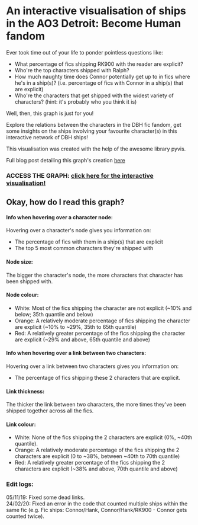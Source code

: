 # An interactive visualisation of ships in the AO3 Detroit: Become Human fandom
Ever took time out of your life to ponder pointless questions like:
- What percentage of fics shipping RK900 with the reader are explicit? <br>
- Who're the top characters shipped with Ralph? <br>
- How much naughty time does Connor potentially get up to in fics where he's in a ship(s)? (i.e. percentage of fics with Connor in a ship(s) that are explicit) <br>
- Who're the characters that get shipped with the widest variety of characters? (hint: it's probably who you think it is) <br>

Well, then, this graph is just for you!<br>

Explore the relations between the characters in the DBH fic fandom, get some insights on the ships involving your favourite character(s) in this interactive network of DBH ships!

This visualisation was created with the help of the awesome library pyvis.

Full blog post detailing this graph's creation [here](https://program-800.tumblr.com/post/188743310956/exploring-dbh-fics-part-2)

### ACCESS THE GRAPH: [click here for the interactive visualisation!](ao3_dbhships.html)

## Okay, how do I read this graph?
#### Info when hovering over a character node:
Hovering over a character's node gives you information on:
- The percentage of fics with them in a ship(s) that are explicit
- The top 5 most common characters they're shipped with

#### Node size: 
The bigger the character's node, the more characters that character has been shipped with.

#### Node colour:
- White: Most of the fics shipping the character are not explicit (~10% and below; 35th quantile and below)
- Orange: A relatively moderate percentage of fics shipping the character are explicit (~10% to ~29%, 35th to 65th quantile)
- Red: A relatively greater percentage of the fics shipping the character are explicit (~29% and above, 65th quantile and above)

#### Info when hovering over a link between two characters:
Hovering over a link between two characters gives you information on:
- The percentage of fics shipping these 2 characters that are explicit.

#### Link thickness:
The thicker the link between two characters, the more times they've been shipped together across all the fics.

#### Link colour:
- White: None of the fics shipping the 2 characters are explicit (0%, ~40th quantile).
- Orange: A relatively moderate percentage of the fics shipping the 2 characters are explicit (0 to ~38%, between ~40th to 70th quantile)
- Red: A relatively greater percentage of the fics shipping the 2 characters are explicit (~38% and above, 70th quantile and above)

### Edit logs:
05/11/19: Fixed some dead links.<br>
24/02/20: Fixed an error in the code that counted multiple ships within the same fic (e.g. Fic ships: Connor/Hank, Connor/Hank/RK900 - Connor gets counted twice).
